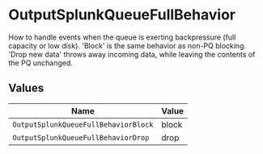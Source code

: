 # OutputSplunkQueueFullBehavior

How to handle events when the queue is exerting backpressure (full capacity or low disk). 'Block' is the same behavior as non-PQ blocking. 'Drop new data' throws away incoming data, while leaving the contents of the PQ unchanged.


## Values

| Name                                 | Value                                |
| ------------------------------------ | ------------------------------------ |
| `OutputSplunkQueueFullBehaviorBlock` | block                                |
| `OutputSplunkQueueFullBehaviorDrop`  | drop                                 |